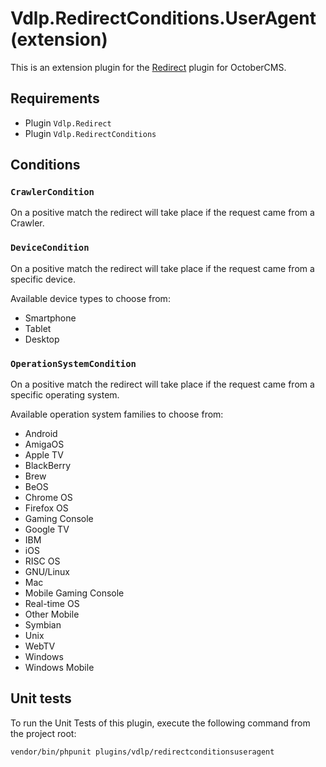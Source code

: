 # Vdlp.RedirectConditions.UserAgent (extension)

This is an extension plugin for the [Redirect](https://octobercms.com/plugin/vdlp-redirect) plugin for OctoberCMS.

## Requirements

- Plugin `Vdlp.Redirect`
- Plugin `Vdlp.RedirectConditions`

## Conditions

### `CrawlerCondition`

On a positive match the redirect will take place if the request came from a Crawler.

### `DeviceCondition`

On a positive match the redirect will take place if the request came from a specific device.

Available device types to choose from:

* Smartphone
* Tablet
* Desktop

### `OperationSystemCondition`

On a positive match the redirect will take place if the request came from a specific operating system.

Available operation system families to choose from:

* Android
* AmigaOS
* Apple TV
* BlackBerry
* Brew
* BeOS
* Chrome OS
* Firefox OS
* Gaming Console
* Google TV
* IBM
* iOS
* RISC OS
* GNU/Linux
* Mac
* Mobile Gaming Console
* Real-time OS
* Other Mobile
* Symbian
* Unix
* WebTV
* Windows
* Windows Mobile

## Unit tests

To run the Unit Tests of this plugin, execute the following command from the project root: 

```
vendor/bin/phpunit plugins/vdlp/redirectconditionsuseragent
```
